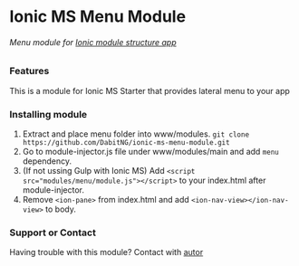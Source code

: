 # Ionic MS Menu Module
###### Menu module for [Ionic module structure app](https://github.com/DabitNG/ionic-ms-starter)

### Features
This is a module for Ionic MS Starter that provides lateral menu to your app

### Installing module
1. Extract and place menu folder into www/modules.
  `git clone https://github.com/DabitNG/ionic-ms-menu-module.git`
2. Go to module-injector.js file under www/modules/main and add `menu` dependency.
3. (If not ussing Gulp with Ionic MS) Add `<script src="modules/menu/module.js"></script>` to your index.html after module-injector.
4. Remove `<ion-pane>` from index.html and add `<ion-nav-view></ion-nav-view>` to body.

### Support or Contact
Having trouble with this module? Contact with [autor](https://github.com/DabitNG)



